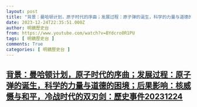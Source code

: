 ```yaml
---
layout: post
title: "背景：曼哈顿计划，原子时代的序曲；发展过程：原子弹的诞生，科学的力量与道德的困境；后果影响：核威慑与和平，冷战时代的双刃剑：歷史事件20231224"
date: 2023-12-24T22:35:51.000Z
author: 明鏡歷史台
from: https://www.youtube.com/watch?v=BYdcro0R1PU
tags: [ 明鏡歷史台 ]
comments: True
categories: [ 明鏡歷史台 ]
---
```

<!--1703457351000-->
[背景：曼哈顿计划，原子时代的序曲；发展过程：原子弹的诞生，科学的力量与道德的困境；后果影响：核威慑与和平，冷战时代的双刃剑：歷史事件20231224](https://www.youtube.com/watch?v=BYdcro0R1PU)
------

<div>

</div>

